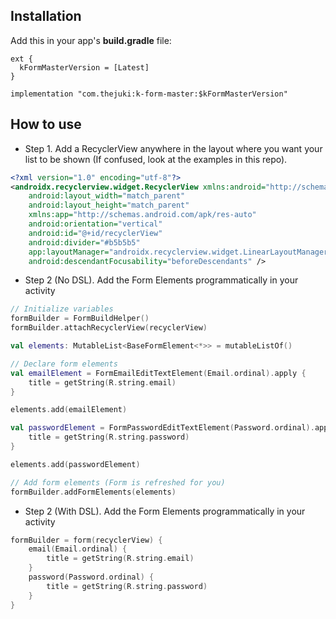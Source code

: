 ## Installation
Add this in your app's **build.gradle** file:
```
ext {
  kFormMasterVersion = [Latest]
}

implementation "com.thejuki:k-form-master:$kFormMasterVersion"
```

## How to use
* Step 1. Add a RecyclerView anywhere in the layout where you want your list to be shown (If confused, look at the examples in this repo).

```xml
<?xml version="1.0" encoding="utf-8"?>
<androidx.recyclerview.widget.RecyclerView xmlns:android="http://schemas.android.com/apk/res/android"
    android:layout_width="match_parent"
    android:layout_height="match_parent"
    xmlns:app="http://schemas.android.com/apk/res-auto"
    android:orientation="vertical"
    android:id="@+id/recyclerView"
    android:divider="#b5b5b5"
    app:layoutManager="androidx.recyclerview.widget.LinearLayoutManager"
    android:descendantFocusability="beforeDescendants" />
```

* Step 2 (No DSL). Add the Form Elements programmatically in your activity
```kotlin
// Initialize variables
formBuilder = FormBuildHelper()
formBuilder.attachRecyclerView(recyclerView)

val elements: MutableList<BaseFormElement<*>> = mutableListOf()

// Declare form elements
val emailElement = FormEmailEditTextElement(Email.ordinal).apply {
    title = getString(R.string.email)
}

elements.add(emailElement)

val passwordElement = FormPasswordEditTextElement(Password.ordinal).apply {
    title = getString(R.string.password)
}

elements.add(passwordElement)

// Add form elements (Form is refreshed for you)
formBuilder.addFormElements(elements)
```

* Step 2 (With DSL). Add the Form Elements programmatically in your activity
```kotlin
formBuilder = form(recyclerView) {
    email(Email.ordinal) {
        title = getString(R.string.email)
    }
    password(Password.ordinal) {
        title = getString(R.string.password)
    }
}
```